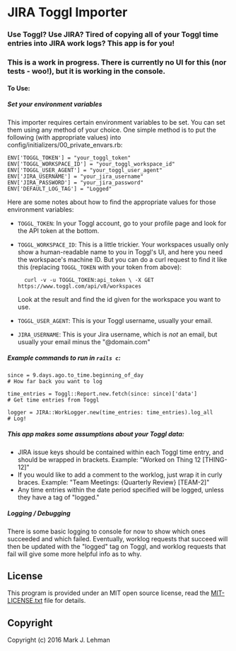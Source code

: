 # JIRA Toggl Importer

### Use Toggl? Use JIRA? Tired of copying all of your Toggl time entries into JIRA work logs? This app is for you!

### This is a work in progress. There is currently no UI for this (nor tests - woo!), but it is working in the console.

#### To Use:

##### Set your environment variables
This importer requires certain environment variables to be set. You can set them using any method of your choice.
One simple method is to put the following (with appropriate values) into config/initializers/00_private_envars.rb:

    ENV['TOGGL_TOKEN'] = "your_toggl_token"
    ENV['TOGGL_WORKSPACE_ID'] = "your_toggl_workspace_id"
    ENV['TOGGL_USER_AGENT'] = "your_toggl_user_agent"
    ENV['JIRA_USERNAME'] = "your_jira_username"
    ENV['JIRA_PASSWORD'] = "your_jira_password"
    ENV['DEFAULT_LOG_TAG'] = "Logged"

Here are some notes about how to find the appropriate values for those environment variables:
- `TOGGL_TOKEN`: In your Toggl account, go to your profile page and look for the API token at the bottom.
- `TOGGL_WORKSPACE_ID`: This is a little trickier. Your workspaces usually only show a human-readable name to you in Toggl's UI, and here you need the workspace's machine ID.
  But you can do a curl request to find it like this (replacing `TOGGL_TOKEN` with your token from above):

        curl -v -u TOGGL_TOKEN:api_token \ -X GET https://www.toggl.com/api/v8/workspaces

  Look at the result and find the id given for the workspace you want to use.
- `TOGGL_USER_AGENT`: This is your Toggl username, usually your email.
- `JIRA_USERNAME`: This is your Jira username, which is _not_ an email, but usually your email minus the "@domain.com"

##### Example commands to run in `rails c`:

    since = 9.days.ago.to_time.beginning_of_day
    # How far back you want to log

    time_entries = Toggl::Report.new.fetch(since: since)['data']
    # Get time entries from Toggl

    logger = JIRA::WorkLogger.new(time_entries: time_entries).log_all
    # Log!

##### This app makes some assumptions about your Toggl data:
* JIRA issue keys should be contained within each Toggl time entry, and should be wrapped in brackets. Example: "Worked on Thing 12 [THING-12]"
* If you would like to add a comment to the worklog, just wrap it in curly braces. Example: "Team Meetings: {Quarterly Review} [TEAM-2]"
* Any time entries within the date period specified will be logged, unless they have a tag of "logged."


##### Logging / Debugging
There is some basic logging to console for now to show which ones succeeded and which failed. Eventually, worklog requests that succeed will then be updated with the "logged" tag on Toggl, and worklog requests that fail will give some more helpful info as to why.


License
-------

This program is provided under an MIT open source license, read the [MIT-LICENSE.txt](http://github.com/supremebeing7/jira_toggl_importer/blob/master/LICENSE.txt) file for details.


Copyright
---------

Copyright (c) 2016 Mark J. Lehman
